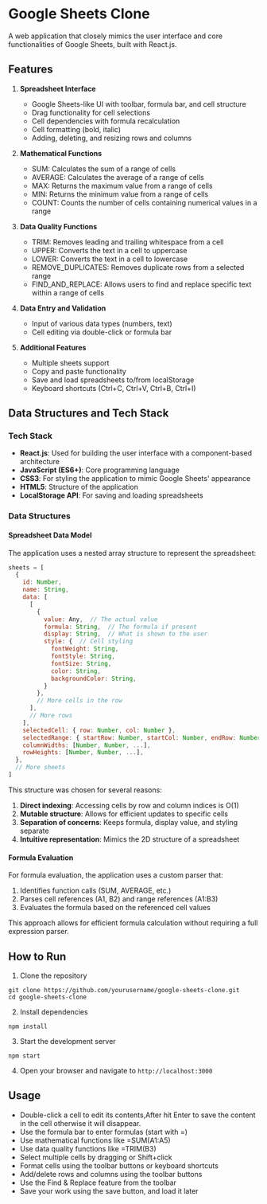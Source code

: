 # Google Sheets Clone

A web application that closely mimics the user interface and core functionalities of Google Sheets, built with React.js.

## Features

1. **Spreadsheet Interface**
   - Google Sheets-like UI with toolbar, formula bar, and cell structure
   - Drag functionality for cell selections
   - Cell dependencies with formula recalculation
   - Cell formatting (bold, italic)
   - Adding, deleting, and resizing rows and columns

2. **Mathematical Functions**
   - SUM: Calculates the sum of a range of cells
   - AVERAGE: Calculates the average of a range of cells
   - MAX: Returns the maximum value from a range of cells
   - MIN: Returns the minimum value from a range of cells
   - COUNT: Counts the number of cells containing numerical values in a range

3. **Data Quality Functions**
   - TRIM: Removes leading and trailing whitespace from a cell
   - UPPER: Converts the text in a cell to uppercase
   - LOWER: Converts the text in a cell to lowercase
   - REMOVE_DUPLICATES: Removes duplicate rows from a selected range
   - FIND_AND_REPLACE: Allows users to find and replace specific text within a range of cells

4. **Data Entry and Validation**
   - Input of various data types (numbers, text)
   - Cell editing via double-click or formula bar

5. **Additional Features**
   - Multiple sheets support
   - Copy and paste functionality
   - Save and load spreadsheets to/from localStorage
   - Keyboard shortcuts (Ctrl+C, Ctrl+V, Ctrl+B, Ctrl+I)

## Data Structures and Tech Stack

### Tech Stack
- **React.js**: Used for building the user interface with a component-based architecture
- **JavaScript (ES6+)**: Core programming language
- **CSS3**: For styling the application to mimic Google Sheets' appearance
- **HTML5**: Structure of the application
- **LocalStorage API**: For saving and loading spreadsheets

### Data Structures

#### Spreadsheet Data Model
The application uses a nested array structure to represent the spreadsheet:

```javascript
sheets = [
  {
    id: Number,
    name: String,
    data: [
      [
        {
          value: Any,  // The actual value
          formula: String,  // The formula if present
          display: String,  // What is shown to the user
          style: {  // Cell styling
            fontWeight: String,
            fontStyle: String,
            fontSize: String,
            color: String,
            backgroundColor: String,
          }
        },
        // More cells in the row
      ],
      // More rows
    ],
    selectedCell: { row: Number, col: Number },
    selectedRange: { startRow: Number, startCol: Number, endRow: Number, endCol: Number } | null,
    columnWidths: [Number, Number, ...],
    rowHeights: [Number, Number, ...],
  },
  // More sheets
]
```

This structure was chosen for several reasons:
1. **Direct indexing**: Accessing cells by row and column indices is O(1)
2. **Mutable structure**: Allows for efficient updates to specific cells
3. **Separation of concerns**: Keeps formula, display value, and styling separate
4. **Intuitive representation**: Mimics the 2D structure of a spreadsheet

#### Formula Evaluation
For formula evaluation, the application uses a custom parser that:
1. Identifies function calls (SUM, AVERAGE, etc.)
2. Parses cell references (A1, B2) and range references (A1:B3)
3. Evaluates the formula based on the referenced cell values

This approach allows for efficient formula calculation without requiring a full expression parser.

## How to Run

1. Clone the repository
```
git clone https://github.com/yourusername/google-sheets-clone.git
cd google-sheets-clone
```

2. Install dependencies
```
npm install
```

3. Start the development server
```
npm start
```

4. Open your browser and navigate to `http://localhost:3000`

## Usage

- Double-click a cell to edit its contents,After hit Enter to save the content in the cell otherwise it will disappear.
- Use the formula bar to enter formulas (start with =)
- Use mathematical functions like =SUM(A1:A5)
- Use data quality functions like =TRIM(B3)
- Select multiple cells by dragging or Shift+click
- Format cells using the toolbar buttons or keyboard shortcuts
- Add/delete rows and columns using the toolbar buttons
- Use the Find & Replace feature from the toolbar
- Save your work using the save button, and load it later

